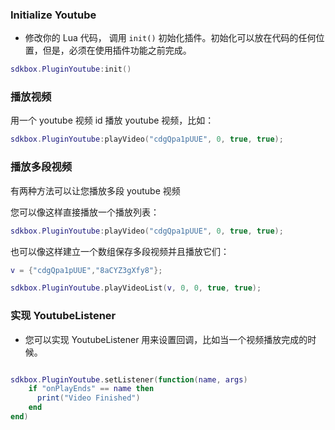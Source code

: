 ### Initialize Youtube
* 修改你的 Lua 代码， 调用 `init()` 初始化插件。初始化可以放在代码的任何位置，但是，必须在使用插件功能之前完成。
```lua
sdkbox.PluginYoutube:init()
```

### 播放视频
用一个 youtube 视频 id 播放 youtube 视频，比如：

```lua
sdkbox.PluginYoutube:playVideo("cdgQpa1pUUE", 0, true, true);
```

### 播放多段视频
有两种方法可以让您播放多段 youtube 视频

您可以像这样直接播放一个播放列表：
```lua
sdkbox.PluginYoutube:playVideo("cdgQpa1pUUE", 0, true, true);
```

也可以像这样建立一个数组保存多段视频并且播放它们：
```lua
v = {"cdgQpa1pUUE","8aCYZ3gXfy8"};

sdkbox.PluginYoutube.playVideoList(v, 0, 0, true, true);
```

### 实现 YoutubeListener
* 您可以实现 YoutubeListener 用来设置回调，比如当一个视频播放完成的时候。
```lua

sdkbox.PluginYoutube.setListener(function(name, args)
    if "onPlayEnds" == name then
      print("Video Finished")
    end
end)

```
